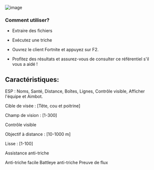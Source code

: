 ![image](https://github.com/yessx/FortniteExternalCheat/assets/169187368/989db772-2b48-4ebf-856c-1ddd60b224e6)



### Comment utiliser?

- Extraire des fichiers

- Exécutez une triche

- Ouvrez le client Fortnite et appuyez sur F2.

- Profitez des résultats et assurez-vous de consulter ce référentiel s'il vous a aidé !

## Caractéristiques:

ESP : Noms, Santé, Distance, Boîtes, Lignes, Contrôle visible, Afficher l'équipe et Aimbot.

Cible de visée : [Tête, cou et poitrine]

Champ de vision : [1-300]

Contrôle visible

Objectif à distance : [10-1000 m]

Lisse : [1-100]

Assistance anti-triche

Anti-triche facile
Battleye anti-triche
Preuve de flux
